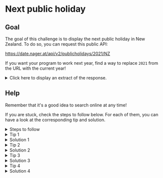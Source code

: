 # Next public holiday

## Goal

The goal of this challenge is to display the next public holiday in New Zealand.
To do so, you can request this public API:

https://date.nager.at/api/v2/publicholidays/2021/NZ


If you want your program to work next year, find a way to replace `2021` from
the URL with the current year!

<details>
<summary>Click here to display an extract of the response.</summary>

```json
[
	{
		"date": "2021-01-01",
		"localName": "New Year's Day",
		"name": "New Year's Day",
		"countryCode": "NZ",
		"fixed": false,
		"global": true,
		"counties": null,
		"launchYear": null,
		"type": "Public"
	},
	{
		"date": "2021-01-04",
		"localName": "Day after New Year's Day",
		"name": "Day after New Year's Day",
		"countryCode": "NZ",
		"fixed": false,
		"global": true,
		"counties": null,
		"launchYear": null,
		"type": "Public"
	},
	{
		"date": "2021-02-08",
		"localName": "Waitangi Day",
		"name": "Waitangi Day",
		"countryCode": "NZ",
		"fixed": false,
		"global": true,
		"counties": null,
		"launchYear": null,
		"type": "Public"
	}
]
```
</details>

## Help

Remember that it's a good idea to search online at any time!

If you are stuck, check the steps to follow below. For each of them, you can have a
look at the corresponding tip and solution.

<details>
<summary>Steps to follow</summary>

1. Call the URL with the current year

1. Define the type that will contain the API response

1. Call the API and save the response in a variable

1. Find out which public holiday is next based on the current time


</details>

<details>
<summary>Tip 1</summary>

To call the URL with the current year, you can use the following functions:

- [`fmt.Sprintf`](https://golang.org/pkg/fmt/#Sprintf): to insert a variable in a string

- [`time.Now`](https://golang.org/pkg/time/#Now): to get the current time

</details>

<details>
<summary>Solution 1</summary>

```go
// Define the base URL
const publicHolidayAPI = "https://date.nager.at/api/v2/publicholidays"

// Retrieve the current date and time
now := time.Now()

// Extract the year of the current time
year := now.Year()

// Construct the url with the base URL + current year + country code
path := fmt.Sprintf("%s/%d/NZ", publicHolidayAPI, year)

// Note that you could also make the country code variable :)
```

</details>

<details>
<summary>Tip 2</summary>

You can enter the url in your favorite web browser and look how the response
looks like.

Focus on what you are trying to achieve: display the name of the next public
holiday.

The only information you need are:
- `name`: display the name of the public holiday,
- `date`: date of the public holiday.

Click [here](https://gobyexample.com/structs) to see an example of how to
declare a struct in Go.

And [here](https://gobyexample.com/json) to see how to give it the possibility
to retrieve some json fields.

</details>

<details>
<summary>Solution 2</summary>

```go
// PublicHoliday contains the name and date of a public holiday.
type PublicHoliday struct {
	Name string `json:"name"`
	Date string `json:"date"`
}
```

</details>

<details>
<summary>Tip 3</summary>

To call the API and retrieve the response, have a look at the following
functions:

- [`http.Get`](https://golang.org/pkg/net/http/#example_Get): Send a GET
request to the specified URL

- [`json.NewDecoder`](https://golang.org/pkg/encoding/json/#NewDecoder) and
[`Decode`](https://golang.org/pkg/encoding/json/#Decoder.Decode): To decode the
response body (formatted in JSON) into a given struct.

</details>


<details>
<summary>Solution 3</summary>

```go
	// Send a GET request to the public holiday API (see tip 1 to make the year
	// always valid!)
	const path = "https://date.nager.at/api/v2/publicholidays/2021/NZ"
	resp, err := http.Get(path)

	// Remember to always handle the error! You can print it or return it if you
	// are in a function.
	if err != nil {
		fmt.Printf("Could not fetch public holidays from API %s: %w\n", path, err)
	}

	// Because the API's response is an array of public holidays, we need to store
	// it in a slice.
	// Let's start by declaring a slice of our struct (see declaration in
	// solution 2).
	publicHolidays := []PublicHoliday{}

	// We decode the response body in our struct and handle the error directly.
	if err := json.NewDecoder(resp.Body).Decode(&publicHolidays); err != nil {
		fmt.Printf("could not decode request body: %w\n", err)
	}
```

</details>


<details>
<summary>Tip 4</summary>	

The last step is to compare the public holidays date with our current time.


You will need to loop through each public holiday (from the api response) to:

1. [`Parse`](https://golang.org/pkg/time/#Parse) the date (see example
[here](https://gobyexample.com/time-formatting-parsing)): It will transform the
`string` into a `time`. The `time` type allows you to do operations with the
time (like comparing which time is after another one for example!)

1. Compare the current time with the date of the public holiday: if you have a
look at the API response, you can see that the dates are ordered (from Jan. to
Dec.). The first one to be greater than the current time is the correct one!
Have a look at the [`After`](https://golang.org/pkg/time/#Time.After) function.

</details>


<details>
<summary>Solution 4</summary>

```go
// getNextPublicHoliday takes in parameter all the public holidays or the current year
// and return the next incoming public holiday.
func getNextPublicHoliday(publicHolidays []PublicHoliday) (*PublicHoliday, error) {
	// Get the current date and time.
	now := time.Now()

	// Loop through all the public holidays this year.
	for _, ph := range publicHolidays {
		// Convert the public holiday date from a `string` into a `time`.
		// Thanks to this, we can use functions specific to time (otherwise, Go
		// doesn't know what our `string` contains).
		date, err := time.Parse("2006-01-02", ph.Date)
		if err != nil {
			return nil, fmt.Errorf("failed to parse time %s: %w", ph.Date, err)
		}

		// We can compare the public holiday's date with the current date.
		// The first public holiday to be after "now" is the good one (the api
		// response is ordered).
		if date.After(now) {
			return &ph, nil
		}
	}

	// Do not forget to handle the end of the year where the next public holiday
	// is the following year...
	return nil, fmt.Errorf("the next public holiday will be in %d!", now.Year() + 1)
}
```

</details>
